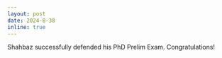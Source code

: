 ```yaml
---
layout: post
date: 2024-8-38
inline: true
---
```


Shahbaz successfully defended his PhD Prelim Exam. Congratulations! 
